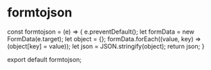 # formtojson

const formtojson = (e) => {
    e.preventDefault();
    let formData = new FormData(e.target);
    let object = {};
    formData.forEach((value, key) => (object[key] = value));
    let json = JSON.stringify(object);
    return json;
}

export default formtojson;

